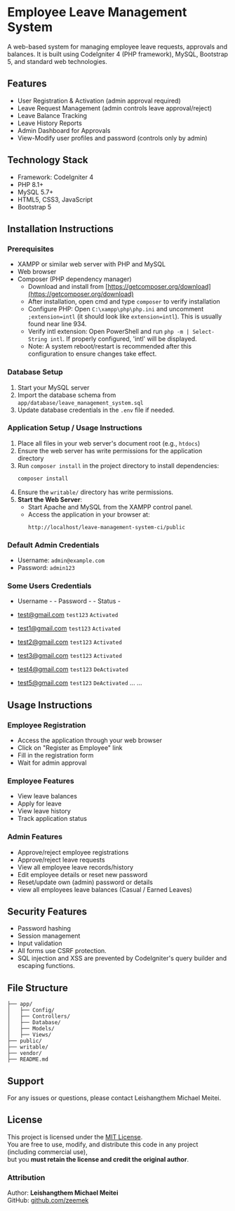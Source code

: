 # Employee Leave Management System

A web-based system for managing employee leave requests, approvals and balances. It is built using CodeIgniter 4 (PHP framework), MySQL, Bootstrap 5, and standard web technologies.


## Features
- User Registration & Activation (admin approval required)
- Leave Request Management (admin controls leave approval/reject)
- Leave Balance Tracking
- Leave History Reports
- Admin Dashboard for Approvals
- View-Modify user profiles and password (controls only by admin)

## Technology Stack
- Framework: CodeIgniter 4
- PHP 8.1+
- MySQL 5.7+
- HTML5, CSS3, JavaScript
- Bootstrap 5

## Installation Instructions

### Prerequisites
- XAMPP or similar web server with PHP and MySQL
- Web browser
- Composer (PHP dependency manager)
  - Download and install from [https://getcomposer.org/download](https://getcomposer.org/download)
  - After installation, open cmd and type `composer` to verify installation
  - Configure PHP: Open `C:\xampp\php\php.ini` and uncomment `;extension=intl` (it should look like `extension=intl`). This is usually found near line 934.
  - Verify intl extension: Open PowerShell and run `php -m | Select-String intl`. If properly configured, 'intl' will be displayed.
  - Note: A system reboot/restart is recommended after this configuration to ensure changes take effect.

### Database Setup
1. Start your MySQL server
2. Import the database schema from `app/database/leave_management_system.sql`
3. Update database credentials in the `.env` file if needed.

### Application Setup / Usage Instructions
1. Place all files in your web server's document root (e.g., `htdocs`)
2. Ensure the web server has write permissions for the application directory
3. Run `composer install` in the project directory to install dependencies:
     ```bash
     composer install
     ```
4. Ensure the `writable/` directory has write permissions.
5. **Start the Web Server**:
   - Start Apache and MySQL from the XAMPP control panel.
   - Access the application in your browser at:
     ```
     http://localhost/leave-management-system-ci/public
     ```

### Default Admin Credentials
- Username: `admin@example.com`
- Password: `admin123`

### Some Users Credentials
- Username -      - Password -  - Status -

- test@gmail.com      `test123`       `Activated`
- test1@gmail.com     `test123`       `Activated`
- test2@gmail.com     `test123`       `Activated`
- test3@gmail.com     `test123`       `Activated` 
- test4@gmail.com     `test123`       `DeActivated` 
- test5@gmail.com     `test123`       `DeActivated` 
...
...


## Usage Instructions

### Employee Registration
- Access the application through your web browser
- Click on "Register as Employee" link
- Fill in the registration form
- Wait for admin approval

### Employee Features
- View leave balances
- Apply for leave
- View leave history
- Track application status

### Admin Features
- Approve/reject employee registrations
- Approve/reject leave requests
- View all employee leave records/history
- Edit employee details or reset new password
- Reset/update own (admin) password or details
- view all employees leave balances (Casual / Earned Leaves)

## Security Features
- Password hashing
- Session management
- Input validation
- All forms use CSRF protection.
- SQL injection and XSS are prevented by CodeIgniter's query builder and escaping functions.

## File Structure
```
├── app/
│   ├── Config/
│   ├── Controllers/
│   ├── Database/
│   ├── Models/
│   ├── Views/
├── public/
├── writable/
├── vendor/
├── README.md
```

## Support
For any issues or questions, please contact Leishangthem Michael Meitei. 

## License

This project is licensed under the [MIT License](./LICENSE).  
You are free to use, modify, and distribute this code in any project (including commercial use),  
but you **must retain the license and credit the original author**.

### Attribution
Author: **Leishangthem Michael Meitei**  
GitHub: [github.com/zeemek](https://github.com/zeemek)
